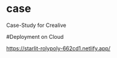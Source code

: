 # case

Case-Study for Crealive 

#Deployment on Cloud

https://starlit-rolypoly-662cd1.netlify.app/
